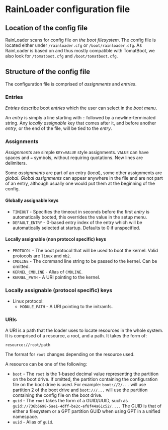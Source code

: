 # RainLoader configuration file

## Location of the config file

RainLoader scans for config file on *the boot filesystem*. The config file is located either under `/rainloader.cfg` or `/boot/rainloader.cfg`.
As RainLoader is based on and thus mostly compatible with TomatBoot, we also look for `/tomatboot.cfg` and `/boot/tomatboot.cfg`.

## Structure of the config file

The configuration file is comprised of *assignments* and *entries*.

### Entries

*Entries* describe boot *entries* which the user can select in the *boot menu*.

An *entry* is simply a line starting with `:` followed by a newline-terminated string. Any *locally assignable* key
that comes after it, and before another *entry*, or the end of the file, will be tied to the *entry*.

### Assignments

*Assignments* are simple `KEY=VALUE` style assignments. `VALUE` can have spaces and `=` symbols, without requiring 
quotations. New lines are delimiters.

Some *assignments* are part of an entry (*local*), some other assignments are *global*. *Global assignments* can appear 
anywhere in the file and are not part of an entry, although usually one would put them at the beginning of the config.

#### Globally assignable keys
* `TIMEOUT` - Specifies the timeout in seconds before the first *entry* is automatically booted, this overrides the value in the setup menu.
* `DEFAULT_ENTRY` - 0-based entry index of the entry which will be automatically selected at startup. Defaults to 0 if unspecified.

#### Locally assignable (non protocol specific) keys
* `PROTOCOL` - The boot protocol that will be used to boot the kernel. Valid protocols are `linux` and `mb2`.
* `CMDLINE` - The command line string to be passed to the kernel. Can be omitted.
* `KERNEL_CMDLINE` - Alias of `CMDLINE`.
* `KERNEL_PATH` - A URI pointing to the kernel.

### Locally assignable (protocol specific) keys
* Linux protocol:
   * `MODULE_PATH` - A URI pointing to the initramfs.

### URIs 
A URI is a path that the loader uses to locate resources in the whole system. It is comprised of a resource, a root, and a path. It takes the form of:
```
resource://root/path
```
The format for `root` changes depending on the resource used.

A resource can be one of the following:
* `boot` - The `root` is the 1-based decimal value representing the partition on the boot drive. If omitted, the 
           partition containing the configuration file on the boot drive is used. For example: `boot://2/...` will use 
           partition 2 of the boot drive and `boot:///...` will use the partition containing the config file on the 
           boot drive.
* `guid` - The `root` takes the form of a GUID/UUID, such as `guid://736b5698-5ae1-4dff-be2c-ef8f44a61c52/....` The GUID 
           is that of either a filesystem or a GPT partition GUID when using GPT in a unified namespace.
* `uuid` - Alias of `guid`.
